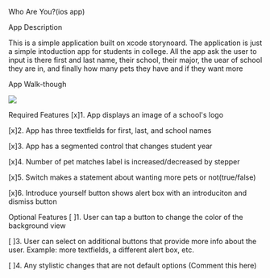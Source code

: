 Who Are You?(ios app)

App Description

This is a simple application built on xcode storynoard. The application is just a simple intoduction app for students in college. All the app ask the user to input is there first and last name, their school, their major, the uear of school they are in,  and finally how many pets they have and if they want more

App Walk-though

![](https://imgur.com/a/HGkni58.gif)


Required Features
[x]1. App displays an image of a school's logo

[x]2. App has three textfields for first, last, and school names

[x]3. App has a segmented control that changes student year

[x]4. Number of pet matches label is increased/decreased by stepper

[x]5. Switch makes a statement about wanting more pets or not(true/false)

[x]6. Introduce yourself button shows alert box with an introduciton and dismiss button


Optional Features
[ ]1. User can tap a button to change the color of the background view

[ ]3. User can select on additional buttons that provide more info about the user. Example: more textfields, a different alert box, etc.

[ ]4. Any stylistic changes that are not default options (Comment this here)
